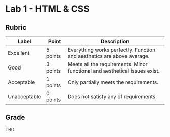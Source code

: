 # Lab 1 - HTML & CSS

## Rubric

| Label  | Point | Description |
| --- | --- | --- |
| Excellent  | 5 points  | Everything works perfectly. Function and aesthetics are above average. |
| Good  | 3 points  | Meets all the requirements. Minor functional and aesthetical issues exist. |
| Acceptable  | 1 points  | Only partially meets the requirements. |
| Unacceptable  | 0 points  | Does not satisfy any of requirements. |

## Grade
TBD
